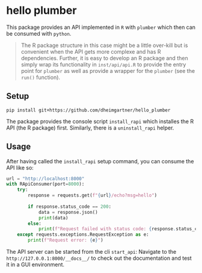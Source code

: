 # hello plumber

This package provides an API implemented in `R` with `plumber` which then can be consumed with `python`.

>The R package structure in this case might be a little over-kill but is convenient when the API gets more complexe and has R dependencies. Further, it is easy to develop an R package and then simply wrap its functionality in `inst/api/api.R` to provide the entry point for `plumber` as well as provide a wrapper for the `plumber` (see the `run()` function).

## Setup

```
pip install git+https://github.com/dheimgartner/hello_plumber
```

The package provides the console script `install_rapi` which installes the R API (the R package) first. Similarly, there is a `uninstall_rapi` helper.

## Usage

After having called the `install_rapi` setup command, you can consume the API like so:

```python
url = "http://localhost:8000"
with RApiConsumer(port=8000):
    try:
        response = requests.get(f"{url}/echo?msg=hello")
        
        if response.status_code == 200:
            data = response.json()
            print(data)
        else:
            print(f"Request failed with status code: {response.status_code}")
    except requests.exceptions.RequestException as e:
        print(f"Request error: {e}")
```

The API server can be started from the cli `start_api`: Navigate to the `http://127.0.0.1:8000/__docs__/` to check out the documentation and test it in a GUI environment.
